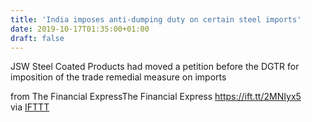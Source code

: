 ```yaml
---
title: 'India imposes anti-dumping duty on certain steel imports'
date: 2019-10-17T01:35:00+01:00
draft: false
---
```


JSW Steel Coated Products had moved a petition before the DGTR for imposition of the trade remedial measure on imports  
  
from The Financial ExpressThe Financial Express https://ift.tt/2MNIyx5  
via [IFTTT](https://ifttt.com/?ref=da&site=blogger)